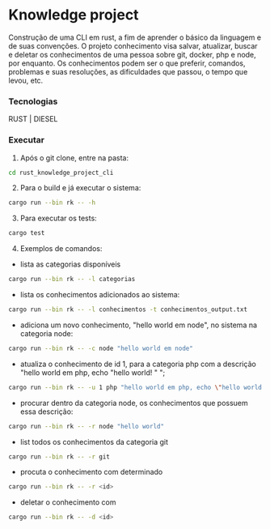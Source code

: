 # Knowledge project


<p>
Construção de uma CLI em rust, a fim de aprender o básico da linguagem e de suas convenções.</b></b>
O projeto conhecimento visa salvar, atualizar, buscar e deletar os conhecimentos de uma pessoa sobre git, docker, php e node, por enquanto. </b> 
Os conhecimentos podem ser o que preferir, comandos, problemas e suas resoluções, as dificuldades que passou, o tempo que levou, etc.

</p>

### Tecnologias

RUST | DIESEL


### Executar

1. Após o git clone, entre na pasta:

```bash
cd rust_knowledge_project_cli
```

2. Para o build e já executar o sistema:

```bash
cargo run --bin rk -- -h
```

3. Para executar os tests:

```bash
cargo test
```

4. Exemplos de comandos:

- lista as categorias disponíveis 
```bash
cargo run --bin rk -- -l categorias
```

- lista os conhecimentos adicionados ao sistema:
```bash
cargo run --bin rk -- -l conhecimentos -t conhecimentos_output.txt
```
- adiciona um novo conhecimento, "hello world em node", no sistema na categoria node:
```bash
cargo run --bin rk -- -c node "hello world em node" 
```
- atualiza o conhecimento de id 1, para a categoria php com a descrição "hello world em php, echo \"hello world! \" ";
```bash
cargo run --bin rk -- -u 1 php "hello world em php, echo \"hello world! \" "
```
- procurar dentro da categoria node, os conhecimentos que possuem essa descrição:
```bash
cargo run --bin rk -- -r node "hello world" 
```
- list todos os conhecimentos da categoria git
```bash
cargo run --bin rk -- -r git
```
- procuta o conhecimento com determinado <id>
```bash
cargo run --bin rk -- -r <id>
```
- deletar o conhecimento com <id>
```bash
cargo run --bin rk -- -d <id>
```
